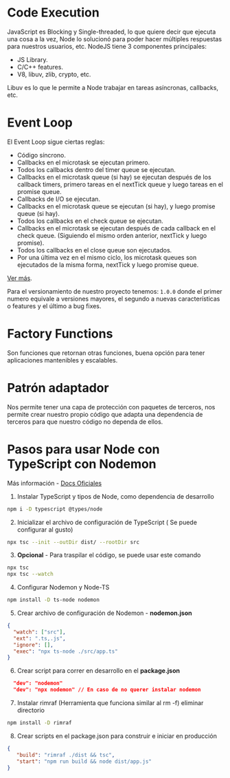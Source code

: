# Code Execution

JavaScript es Blocking y Single-threaded, lo que quiere decir que ejecuta una cosa a la vez, Node lo solucionó para poder hacer múltiples respuestas para nuestros usuarios, etc. NodeJS tiene 3 componentes principales:

- JS Library.
- C/C++ features.
- V8, libuv, zlib, crypto, etc.

Libuv es lo que le permite a Node trabajar en tareas asíncronas, callbacks, etc.


# Event Loop

El Event Loop sigue ciertas reglas:

- Código síncrono.
- Callbacks en el microtask se ejecutan primero.
- Todos los callbacks dentro del timer queue se ejecutan.
- Callbacks en el microtask queue (si hay) se ejecutan después de los callback timers, primero tareas en el nextTick queue y luego tareas en el promise queue.
- Callbacks de I/O se ejecutan.
- Callbacks en el microtask queue se ejecutan (si hay), y luego promise queue (si hay).
- Todos los callbacks en el check queue se ejecutan.
- Callbacks en el microtask se ejecutan después de cada callback en el check queue. (Siguiendo el mismo orden anterior, nextTick y luego promise).
- Todos los callbacks en el close queue son ejecutados.
- Por una última vez en el mismo ciclo, los microtask queues son ejecutados de la misma forma, nextTick y luego promise queue.

[Ver más](https://builder.io/blog/visual-guide-to-nodejs-event-loop).

Para el versionamiento de nuestro proyecto tenemos: `1.0.0` donde el primer numero equivale a versiones mayores, el segundo a nuevas características o features y el último a bug fixes.


# Factory Functions

Son funciones que retornan otras funciones, buena opción para tener aplicaciones mantenibles y escalables.


# Patrón adaptador

Nos permite tener una capa de protección con paquetes de terceros, nos permite crear nuestro propio código que adapta una dependencia de terceros para que nuestro código no dependa de ellos.


# Pasos para usar Node con TypeScript con Nodemon

Más información - [Docs Oficiales](https://nodejs.dev/en/learn/nodejs-with-typescript/)

1. Instalar TypeScript y tipos de Node, como dependencia de desarrollo

```bash
npm i -D typescript @types/node
```
2. Inicializar el archivo de configuración de TypeScript ( Se puede configurar al gusto)

```bash
npx tsc --init --outDir dist/ --rootDir src
```

3. **Opcional** - Para traspilar el código, se puede usar este comando

```bash
npx tsc
npx tsc --watch
```

4. Configurar Nodemon y Node-TS

```bash
npm install -D ts-node nodemon
```
5. Crear archivo de configuración de Nodemon - **nodemon.json**

```json
{
  "watch": ["src"],
  "ext": ".ts,.js",
  "ignore": [],
  "exec": "npx ts-node ./src/app.ts"
}
```
6. Crear script para correr en desarrollo en el **package.json**

```json
  "dev": "nodemon"
  "dev": "npx nodemon" // En caso de no querer instalar nodemon
```

7. Instalar rimraf (Herramienta que funciona similar al rm -f) eliminar directorio

```bash
npm install -D rimraf
```

8. Crear scripts en el package.json para construir e iniciar en producción
```json
{
   "build": "rimraf ./dist && tsc",
   "start": "npm run build && node dist/app.js"
}
```